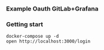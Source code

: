 ### Example Oauth GitLab+Grafana

### Getting start

```
docker-compose up -d
open http://localhost:3000/login
```
